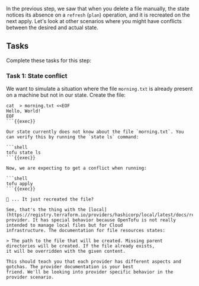 In the previous step, we saw that when you delete a file manually, the state notices its absence on a `refresh` (`plan`)
operation, and it is recreated on the next apply. Let's look at other scenarios where you might have conflicts
between the desired and actual state.

## Tasks

Complete these tasks for this step:

### Task 1: State conflict

We want to simulate a situation where the file `morning.txt` is already present on a machine but not in our state.
Create the file:

```shell
cat  > morning.txt <<EOF
Hello, World!
EOF
```{{exec}}

Our state currently does not know about the file `morning.txt`. You can verify this by running the `state ls` command:

```shell
tofu state ls
```{{exec}}

Now, we are expecting to get a conflict when running:

```shell
tofu apply
```{{exec}}

🤔 ... It just recreated the file?

See, that's the thing with the [local](https://registry.terraform.io/providers/hashicorp/local/latest/docs/resources/sensitive_file)
provider. It has special behavior because OpenTofu is not really intended to manage local files but for Cloud
infrastructure. The documentation for file resources states:

> The path to the file that will be created. Missing parent directories will be created. If the file already exists,
it will be overridden with the given content.

This should teach you that each provider has different aspects and gotchas. The provider documentation is your best
friend. We'll be looking into provider specific behavior in the provider scenario.
